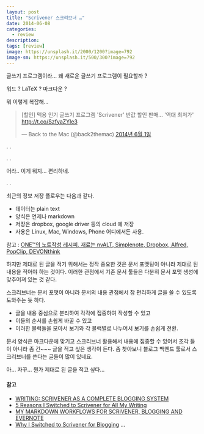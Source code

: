 ```yaml
---
layout: post
title: "Scrivener 스크리브너 …"
date: 2014-06-08
categories:
  - review
description:
tags: [review]
image: https://unsplash.it/2000/1200?image=792
image-sm: https://unsplash.it/500/300?image=792
---
```


글쓰기 프로그램이라…
왜 새로운 글쓰기 프로그램이 필요할까 ?

워드 ?
LaTeX ?
마크다운 ?

뭐 이렇게 복잡해…

<!--more-->

<blockquote class="twitter-tweet" data-lang="ko"><p lang="ko" dir="ltr">[할인] 맥용 인기 글쓰기 프로그램 &#39;Scrivener&#39; 반값 할인 판매… &#39;역대 최저가&#39; <a href="http://t.co/SzfyaZYle3">http://t.co/SzfyaZYle3</a></p>&mdash; Back to the Mac (@back2themac) <a href="https://twitter.com/back2themac/status/472966948574085120">2014년 6월 1일</a></blockquote>
<script async src="//platform.twitter.com/widgets.js" charset="utf-8"></script>

.
.

.
.

어라.. 이게 뭐지… 편리하네.

.
.

최근의 정보 저장 플로우는 다음과 같다.

- 데이터는 plain text
- 양식은 언제나 markdown
- 저장은 dropbox, google driver 등의 cloud 에 저장
- 사용은 Linux, Mac, Windows, Phone 어디에서든 사용.

참고 :  [ONE™의 노트작성 레시피. 재료는 nvALT, Simplenote, Dropbox, Alfred, PopClip, DEVONthink](http://macnews.tistory.com/2008)

하지만 제대로 된 글을 적기 위해서는 정작 중요한 것은 문서 포맷팅이 아니라 제대로 된 내용을 적어야 하는 것이다. 이러한 관점에서 기존 문서 툴들은 다분히 문서 포맷 생성에 맞추어져 있는 것 같다.

스크리브너는 문서 포맷이 아니라 문서의 내용 관점에서 참 편리하게 글을 쓸 수 있도록 도와주는 듯 하다.

- 글을 내용 중심으로 분리하여 각각에 집중하여 작성할 수 있고
- 이들의 순서를 손쉽게 바꿀 수 있고
- 이러한 블럭들을 모아서 보기와 각 블럭별로 나누어서 보기를 손쉽게 전환.

문서 양식은 마크다운에 맞기고 스크리브너 활용해서 내용에 집중할 수 있어서 조각 들이 아니라 좀 긴~~~ 글을 적고 싶은 생각이 든다. 좀 찾아보니 블로그 백엔드 툴로서 스크리브너를 쓴다는 글들이 많이 있네요.

아… 자꾸… 뭔가 제대로 된 글을 적고 싶다…

#### 참고

- [WRITING: SCRIVENER AS A COMPLETE BLOGGING SYSTEM](http://thaddeushunt.com/writing-scrivener-as-a-complete-blogging-system/)
- [5 Reasons I Switched to Scrivener for All My Writing](http://michaelhyatt.com/switched-to-scrivener.html)
- [MY MARKDOWN WORKFLOWS FOR SCRIVENER, BLOGGING AND EVERNOTE](http://hunterswritings.com/2014/02/13/my-markdown-workflows-for-scrivener-blogging-and-evernote/)
- [Why I Switched to Scrivener for Blogging](http://allindiewriters.com/scrivener-for-blogging/)
…
